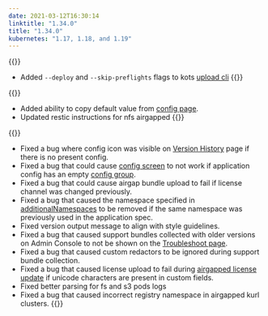```yaml
---
date: 2021-03-12T16:30:14
linktitle: "1.34.0"
title: "1.34.0"
kubernetes: "1.17, 1.18, and 1.19"
---
```


{{<features>}}
  * Added `--deploy` and `--skip-preflights` flags to kots [upload cli](/kots-cli/upload)
{{</features>}}

{{<changes>}}
* Added ability to copy default value from [config page](/kotsadm/installing/online-install/#config-screen).
* Updated restic instructions for nfs airgapped
{{</changes>}}

{{<fixes>}}
* Fixed a bug where config icon was visible on [Version History](/kotsadm/updating/updating-kots-apps/#checking-for-updates) page if there is no present config.
* Fixed a bug that could cause [config screen](/vendor/config/config-screen/) to not work if application config has an empty [config group](https://kots.io/reference/v1beta1/config/#groups).
* Fixed a bug that could cause airgap bundle upload to fail if license channel was changed previously.
* Fixed a bug that caused the namespace specified in [additionalNamespaces](/vendor/operators/additional-namespaces/) to be removed if the same namespace was previously used in the application spec.
* Fixed version output message to align with style guidelines.
* Fixed a bug that caused support bundles collected with older versions on Admin Console to not be shown on the [Troubleshoot page](/kotsadm/troubleshooting/support-bundle/).
* Fixed a bug that caused custom redactors to be ignored during support bundle collection.
* Fixed a bug that caused license upload to fail during [airgapped license update](/kotsadm/updating/license-updates/#2-airgap-licenses) if unicode characters are present in custom fields.
* Fixed better parsing for fs and s3 pods logs
* Fixed a bug that caused incorrect registry namespace in airgapped kurl clusters.
{{</fixes>}}
